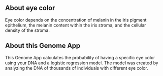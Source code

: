 ## About eye color
Eye color depends on the concentration of melanin in the iris pigment epithelium, the melanin content within the iris stroma, and the cellular density of the stroma.

## About this Genome App
This Genome App calculates the probability of having a specific eye color using your DNA and a logistic regression model. The model was created by analyzing the DNA of thousands of individuals with different eye color.
